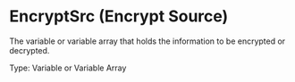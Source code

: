 # EncryptSrc (Encrypt Source)

The variable or variable array that holds the information to be encrypted or decrypted.

Type: Variable or Variable Array
